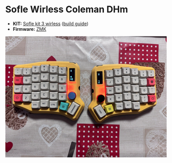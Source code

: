 # Sofle Wirless Coleman DHm

- **KIT:** [Sofle kit 3 wirless](https://it.aliexpress.com/item/1005007205001435.html) ([build guide](https://pandakb.com/build-guides/sofle-rgb-mx-build-guide/))
- **Firmware:** [ZMK](https://zmkfirmware.dev)


![Sofle wireless](images/keyboard.jpeg)
